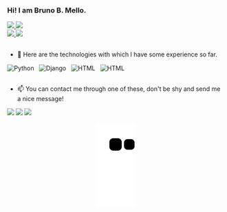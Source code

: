 ### Hi! I am Bruno B. Mello.

<div aling="center">
  <a href="https://github.com/harigot">
  <img width="53.8%" src="https://github-readme-stats.vercel.app/api?username=harigot&show_icons=true&theme=monokai&include_all_commits=true&count_private=true"/>
  <img width="45%" src="https://github-readme-stats.vercel.app/api/top-langs/?username=harigot&layout=compact&langs_count=6&theme=monokai"/>
</div>
  
<div aling="center">
  <a href="https://github.com/harigot/welcome-to-the-django">
  <img width="49.5%" src="https://github-readme-stats.vercel.app/api/pin/?username=harigot&repo=welcome-to-the-django&title_color=f40060&text_color=edf0e8&icon_color=de8f01&bg_color=262922" />
  </a>
  <a href="https://github.com/harigot/react-movie-app-project">
  <img width="49.5%" src="https://github-readme-stats.vercel.app/api/pin/?username=harigot&repo=welcome-to-the-django&title_color=f40060&text_color=edf0e8&icon_color=de8f01&bg_color=262922" />
  </a>
</div>

##
- 🔭 Here are the technologies with which I have some experience so far.
</div>
<div style="display: inline_block">
  <img align="center" alt="Python" height="50" width="50" src="https://cdn.jsdelivr.net/gh/devicons/devicon/icons/python/python-original.svg" />
  &#160
  <img align="center" alt="Django" height="50" width="50" src="https://cdn.jsdelivr.net/gh/devicons/devicon/icons/django/django-plain.svg" />
  &#160
  <img align="center" alt="HTML" height="45" width="45" src="https://cdn.jsdelivr.net/gh/devicons/devicon/icons/html5/html5-original.svg" />
  &#160
  <img align="center" alt="HTML" height="55" width="55" src="https://cdn.jsdelivr.net/gh/devicons/devicon/icons/docker/docker-original.svg" />        
</div>

##
- 📫 You can contact me through one of these, don't be shy and send me a nice message!
<div>
  <a href="https://www.linkedin.com/in/bruno-bastos-mello/" target="_blank"><img src="https://img.shields.io/badge/-LinkedIn-%230077B5?style=for-the-badge&logo=linkedin&logoColor=white" target="_blank"></a>
  <a href = "mailto:ofbrunobm@gmail.com"><img src="https://img.shields.io/badge/-Gmail-%23333?style=for-the-badge&logo=gmail&logoColor=white" target="_blank"></a>
  <a href="https://www.instagram.com/brunob.mello/" target="_blank"><img src="https://img.shields.io/badge/-Instagram-%23E4405F?style=for-the-badge&logo=instagram&logoColor=white" target="_blank"></a>
</div>

<br>

<div align="center">
  <img src="https://github.com/harigot/harigot/blob/output/github-contribution-grid-snake.svg" />
</div>
